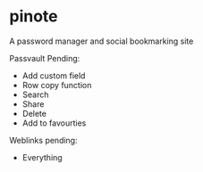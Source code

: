 # pinote

 A password manager and social bookmarking site

Passvault Pending:
  *   Add custom field 
  *   Row copy function 
  *   Search
  *   Share 
  *   Delete
  *   Add to favourties

Weblinks pending:
  * Everything